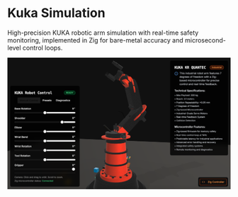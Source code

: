 # Kuka Simulation

High-precision KUKA robotic arm simulation with real-time safety monitoring, implemented in Zig for bare-metal accuracy and microsecond-level control loops.

![Kuka Simulation](/screens/1.png) 
